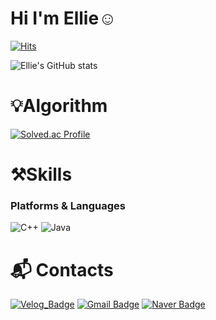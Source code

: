 # Hi I'm Ellie☺️
[![Hits](https://hits.seeyoufarm.com/api/count/incr/badge.svg?url=https%3A%2F%2Fgithub.com%2FEllie023&count_bg=%23069667&title_bg=%23D7B1DB&icon=&icon_color=%23E7E7E7&title=hits&edge_flat=false)](https://hits.seeyoufarm.com)

![Ellie's GitHub stats](https://github-readme-stats.vercel.app/api?username=yelin56&show_icons=true&theme=react)

# 💡Algorithm
[![Solved.ac Profile](http://mazassumnida.wtf/api/v2/generate_badge?boj=yelin23)](https://solved.ac/yelin23/)

# ⚒️Skills
### Platforms & Languages

![C++](https://img.shields.io/badge/C++-00599C.svg?&style=for-the-badge&logo=C++&logoColor=white)
![Java](https://img.shields.io/badge/Java-007396.svg?&style=for-the-badge&logo=Java&logoColor=white)

# :mailbox_with_mail: Contacts
[![Velog_Badge](http://img.shields.io/badge/Vlog-20C997?style=flat-square&logo=Velog&logoColor=white&link=https://velog.io/@yelin23)](https://velog.io/@yelin23/)
[![Gmail Badge](https://img.shields.io/badge/Gmail-d14836?style=flat-square&logo=Gmail&logoColor=white&link=mailto:sylin0820@ewhain.net)](mailto:sylin0820@ewhain.net)
[![Naver Badge](https://img.shields.io/badge/Naver-03C75A?style=flat-square&logo=Naver&logoColor=white&link=mailto:yelin820@naver.com)](mailto:yelin820@naver.com)
